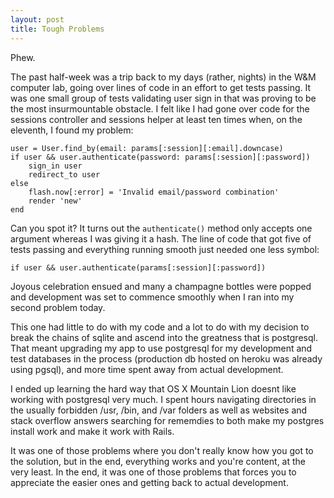 ```yaml
---
layout: post
title: Tough Problems
---
```


Phew.

The past half-week was a trip back to my days (rather, nights) in the W&M computer lab, going over lines of code in an effort to get tests passing. It was one small group of tests validating user sign in that was proving to be the most insurmountable obstacle. I felt like I had gone over code for the sessions controller and sessions helper at least ten times when, on the eleventh, I found my problem:

	user = User.find_by(email: params[:session][:email].downcase)
	if user && user.authenticate(password: params[:session][:password])
  		sign_in user
  		redirect_to user
	else
  		flash.now[:error] = 'Invalid email/password combination'
  		render 'new'
	end

Can you spot it? It turns out the <code>authenticate()</code> method only accepts one argument whereas I was giving it a hash. The line of code that got five of tests passing and everything running smooth just needed one less symbol:

	if user && user.authenticate(params[:session][:password])

Joyous celebration ensued and many a champagne bottles were popped and development was set to commence smoothly when I ran into my second problem today.

This one had little to do with my code and a lot to do with my decision to break the chains of sqlite and ascend into the greatness that is postgresql. That meant upgrading my app to use postgresql for my development and test databases in the process (production db hosted on heroku was already using pgsql), and more time spent away from actual development.

I ended up learning the hard way that OS X Mountain Lion doesnt like working with postgresql very much. I spent hours navigating directories in the usually forbidden /usr, /bin, and /var folders as well as websites and stack overflow answers searching for rememdies to both make my postgres install work and make it work with Rails.

It was one of those problems where you don't really know how you got to the solution, but in the end, everything works and you're content, at the very least. In the end, it was one of those problems that forces you to appreciate the easier ones and getting back to actual development.
